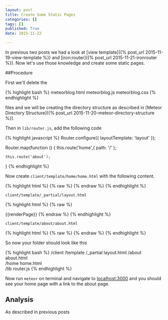 ```yaml
---
layout: post
title: Create Some Static Pages
categories: []
tags: []
published: True
date: 2015-11-22

---
```


In previous two posts we had a look at [view template]({% post_url 2015-11-19-view-template %}) and [iron:router]({% post_url 2015-11-21-ironrouter %}). Now let's use those knowledge and create some static pages. 

##Procedure

First we'll delete the

{% highlight bash %}
meteorblog.html
meteorblog.js
meteorblog.css
{% endhighlight %}

files and we will be creating the directory structure as described in [Meteor Directory Structure]({% post_url 2015-11-20-meteor-directory-structure %}).

Then in `lib/router.js`, add the following code

{% highlight javascript %}
Router.configure({
    layoutTemplate: 'layout'
});

Router.map(function () {
    this.route('home',{
        path: '/'
    );

    this.route('about');
}
{% endhighlight %}

Now create `client/template/home/home.html` with the following content.

{% highlight html %}
{% raw %}
<template name="home">
    <h1>Home page</h1>
    <p>This is the home page.</p>
    <a href="{{pathFor 'about'}}">About</a><br>
  <a href="/blog">Blog</a><br>
  <a href="/admin/blog">Blog Admin</a><br>
</template>
{% endraw %}
{% endhighlight %}

`client/template/_partial/layout.html`

{% highlight html %}
{% raw %}
<body>
  {{renderPage}}
</body>

<template name="layout">
    {{> loginButtons}}
    {{> yield}}
</template>
{% endraw %}
{% endhighlight %}

`client/template/about/about.html`

{% highlight html %}
{% raw %}
<template name="about">
    <h1>About</h1>
    <p>This is the about page.</p>
</template>
{% endraw %}
{% endhighlight %}

So now your folder should look like this

{% highlight bash %}
/client
  /template
    /_partial
      layout.html
    /about
      about.html   
    /home
      home.html         
/lib
  router.js
{% endhighlight %}

Now run `meteor` on terminal and navigate to [localhost:3000](localhost:3000) and you should see your home page with a link to the about page. 

## Analysis

As described in previous posts